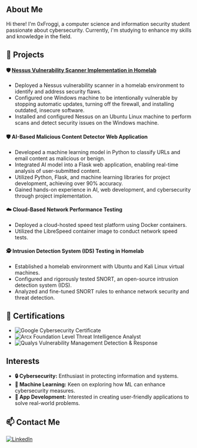 
## About Me

Hi there! I'm 0xFroggi, a computer science and information security student passionate about cybersecurity. Currently, I'm studying to enhance my skills and knowledge in the field.

## 🔧 Projects


#### 🛡️ [Nessus Vulnerability Scanner Implementation in Homelab](https://github.com/0xFroggi/NessusProject)
- Deployed a Nessus vulnerability scanner in a homelab environment to identify and address security flaws.
- Configured one Windows machine to be intentionally vulnerable by stopping automatic updates, turning off the firewall, and installing outdated, insecure software.
- Installed and configured Nessus on an Ubuntu Linux machine to perform scans and detect security issues on the Windows machine.

#### 🛡️ AI-Based Malicious Content Detector Web Application
- Developed a machine learning model in Python to classify URLs and email content as malicious or benign.
- Integrated AI model into a Flask web application, enabling real-time analysis of user-submitted content.
- Utilized Python, Flask, and machine learning libraries for project development, achieving over 90% accuracy.
- Gained hands-on experience in AI, web development, and cybersecurity through project implementation.

#### ☁️ Cloud-Based Network Performance Testing
- Deployed a cloud-hosted speed test platform using Docker containers.
- Utilized the LibreSpeed container image to conduct network speed tests.

#### 🕵️ Intrusion Detection System (IDS) Testing in Homelab
- Established a homelab environment with Ubuntu and Kali Linux virtual machines.
- Configured and rigorously tested SNORT, an open-source intrusion detection system (IDS).
- Analyzed and fine-tuned SNORT rules to enhance network security and threat detection.

## 📜 Certifications
- ![Google Cybersecurity Certificate](https://img.shields.io/badge/2023-Google_Cybersecurity_Certificate-4285F4?style=for-the-badge&logo=google)
- ![Arcx Foundation Level Threat Intelligence Analyst](https://img.shields.io/badge/2024-Arcx_Foundation_Level_Threat_Intelligence_Analyst-00BFFF?style=for-the-badge&logo=arcgis)
- ![Qualys Vulnerability Management Detection & Response](https://img.shields.io/badge/2023-Qualys_Vulnerability_Management_Detection_&_Response-007396?style=for-the-badge&logo=qualys)

## Interests
- **🔒 Cybersecurity:** Enthusiast in protecting information and systems.
- **🤖 Machine Learning:** Keen on exploring how ML can enhance cybersecurity measures.
- **📱 App Development:** Interested in creating user-friendly applications to solve real-world problems.

## 📫 Contact Me

[![LinkedIn](https://img.shields.io/badge/LinkedIn-0A66C2?style=for-the-badge&logo=linkedin&logoColor=white)](https://www.linkedin.com/in/your-linkedin-profile)

